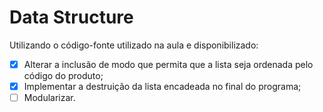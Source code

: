 #  Data Structure
Utilizando o código-fonte utilizado na aula e disponibilizado:

- [x] Alterar a inclusão de modo que permita que a lista seja ordenada pelo código do produto;
- [x] Implementar a destruição da lista encadeada no final do programa;
- [ ] Modularizar.
